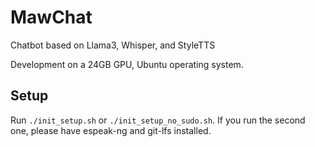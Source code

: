 # MawChat
Chatbot based on Llama3, Whisper, and StyleTTS

Development on a 24GB GPU, Ubuntu operating system.

## Setup

Run `./init_setup.sh` or `./init_setup_no_sudo.sh`. If you run the second one, please have espeak-ng and git-lfs installed.
